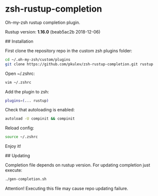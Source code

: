 # zsh-rustup-completion

Oh-my-zsh rustup completion plugin.

Rustup version: **1.16.0** (beab5ac2b 2018-12-06)

## Installation

First clone the repository repo in the custom zsh plugins folder:

```bash
cd ~/.oh-my-zsh/custom/plugins
git clone https://github.com/pkulev/zsh-rustup-completion.git rustup
```

Open ~/.zshrc:

```bash
vim ~/.zshrc
```

Add the plugin to zsh:
```bash
plugins=(... rustup)
```

Check that autoloading is enabled:
```bash
autoload -U compinit && compinit
```

Reload config:
```bash
source ~/.zshrc
```

Enjoy it!

## Updating

Completion file depends on rustup version.
For updating completion just execute:

```bash
./gen-completion.sh
```

Attention! Executing this file may cause repo updating failure.
